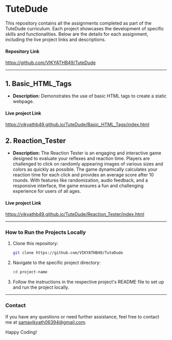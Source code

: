 # TuteDude

This repository contains all the assignments completed as part of the TuteDude curriculum. Each project showcases the development of specific skills and functionalities. Below are the details for each assignment, including the live project links and descriptions.

#### Repository Link
https://github.com/VIKYATHB49/TuteDude

---

## 1. Basic_HTML_Tags
- **Description:** Demonstrates the use of basic HTML tags to create a static webpage.
#### Live project Link

https://vikyathb49.github.io/TuteDude/Basic_HTML_Tags/index.html

## 2. Reaction_Tester
- **Description:** The Reaction Tester is an engaging and interactive game designed to evaluate your reflexes and reaction time. Players are challenged to click on randomly appearing images of various sizes and colors as quickly as possible. The game dynamically calculates your reaction time for each click and provides an average score after 10 rounds. With features like randomization, audio feedback, and a responsive interface, the game ensures a fun and challenging experience for users of all ages.
#### Live project Link
https://vikyathb49.github.io/TuteDude/Reaction_Tester/index.html


---
### How to Run the Projects Locally
1. Clone this repository:
    ```bash
    git clone https://github.com/VIKYATHB49/TuteDude
    ```
2. Navigate to the specific project directory:
    ```bash
    cd project-name
    ```
3. Follow the instructions in the respective project's README file to set up and run the project locally.

---

### Contact
If you have any questions or need further assistance, feel free to contact me at [samavikyath06394@gmail.com](mailto:samavikyath06394@gmail.com).

Happy Coding!
